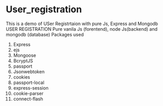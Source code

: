 # User_registration
This is a demo of USer Registrtaion with pure Js, Express and Mongodb
USER REGISTRATION
Pure vanila Js (forentend), node Js(backend) and mongodb (database)
Packages used
1.	Express
2.	ejs
3.	Mongoose
4.	BcryptJS
5.	passport
6.	Jsonwebtoken
7.	cookies
8.	passport-local
9.	express-session
10.	cookie-parser
11.	connect-flash
